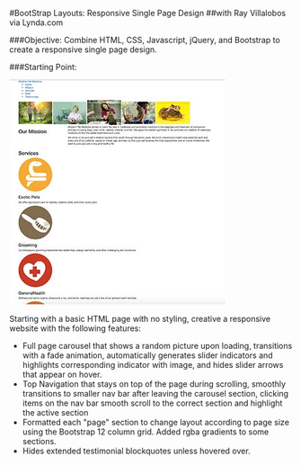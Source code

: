 #BootStrap Layouts: Responsive Single Page Design 
##with Ray Villalobos via Lynda.com

###Objective:
Combine HTML, CSS, Javascript, jQuery, and Bootstrap to create a responsive single page design.

###Starting Point:

![](/images/startingpoint.jpg)

Starting with a basic HTML page with no styling, creative a responsive website with the following features:

- Full page carousel that shows a random picture upon loading, transitions with a fade animation, automatically generates slider indicators and highlights corresponding indicator with image, and hides slider arrows that appear on hover.
- Top Navigation that stays on top of the page during scrolling, smoothly transitions to smaller nav bar after leaving the carousel section, clicking items on the nav bar smooth scroll to the correct section and highlight the active section
- Formatted each "page" section to change layout according to page size using the Bootstrap 12 column grid.  Added rgba gradients to some sections. 
- Hides extended testimonial blockquotes unless hovered over. 
